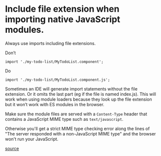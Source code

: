 # Include file extension when importing native JavaScript modules.

Always use imports including file extensions.

Don’t

    import './my-todo-list/MyTodoList.component';

Do

    import './my-todo-list/MyTodoList.component.js';

Sometimes an IDE will generate import statements without the file extension. Or it omits the last part (eg if the file is named index.js). This will work when using module loaders because they look up the file extension but it won’t work with ES modules in the browser.

Make sure the module files are served with a `Content-Type` header that contains a JavaScript MIME type such as `text/javascript`.

Otherwise you'll get a strict MIME type checking error along the lines of "The server responded with a non-JavaScript MIME type" and the browser won't run your JavaScript.

[source](https://developer.mozilla.org/en-US/docs/Web/JavaScript/Guide/Modules)
